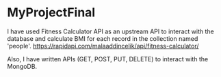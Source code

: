 # MyProjectFinal

I have used Fitness Calculator API as an upstream API to interact with the database and calculate BMI for each record in the collection named 'people'.
https://rapidapi.com/malaaddincelik/api/fitness-calculator/

Also, I have written APIs (GET, POST, PUT, DELETE) to interact with the MongoDB.
